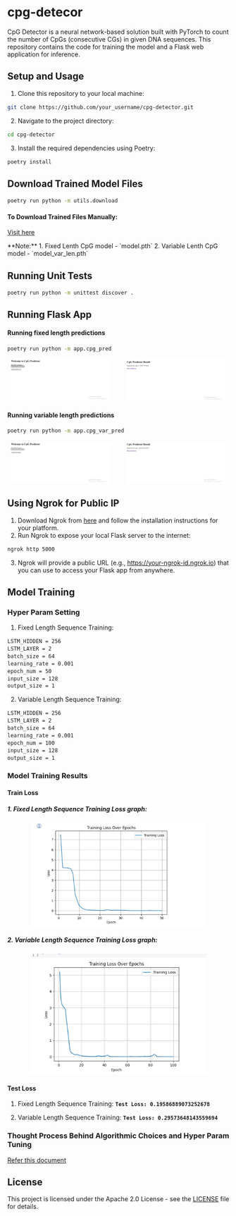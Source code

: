 # cpg-detecor

CpG Detector is a neural network-based solution built with PyTorch to count the number of CpGs (consecutive CGs) in given DNA sequences. This repository contains the code for training the model and a Flask web application for inference.

## Setup and Usage
1. Clone this repository to your local machine:
```bash
git clone https://github.com/your_username/cpg-detector.git
```
2. Navigate to the project directory:
```bash
cd cpg-detector
```
3. Install the required dependencies using Poetry:
```bash
poetry install
```
## Download Trained Model Files
```bash
poetry run python -m utils.download
```

#### To Download Trained Files Manually:
[Visit here](https://github.com/realvenky/cpg-detecor/releases/tag/0.1.0/)

</p>
**Note:**
1. Fixed Lenth CpG model - `model.pth`
2. Variable Lenth CpG model - `model_var_len.pth`

## Running Unit Tests
```bash
poetry run python -m unittest discover .
```

## Running Flask App

#### Running fixed length predictions
```bash
poetry run python -m app.cpg_pred
```

<p align="center">
  <img alt="Input" src="./results/fixed_input.png" width="45%">
&nbsp; &nbsp; &nbsp; &nbsp;
  <img alt="Output" src="./results/fixed_output.png" width="45%">
</p>

#### Running variable length predictions
```bash
poetry run python -m app.cpg_var_pred
```

<p align="center">
  <img alt="Input" src="./results/var_input.png" width="45%">
&nbsp; &nbsp; &nbsp; &nbsp;
  <img alt="Output" src="./results/var_output.png" width="45%">
</p>

## Using Ngrok for Public IP
1. Download Ngrok from [here](https://ngrok.com/download) and follow the installation instructions for your platform.
2. Run Ngrok to expose your local Flask server to the internet:
```bash
ngrok http 5000
```
3. Ngrok will provide a public URL (e.g., https://your-ngrok-id.ngrok.io) that you can use to access your Flask app from anywhere.

## Model Training
### Hyper Param Setting
1. Fixed Length Sequence Training:
```bash
LSTM_HIDDEN = 256
LSTM_LAYER = 2
batch_size = 64
learning_rate = 0.001
epoch_num = 50
input_size = 128
output_size = 1
```

2. Variable Length Sequence Training:
```bash
LSTM_HIDDEN = 256
LSTM_LAYER = 2
batch_size = 64
learning_rate = 0.001
epoch_num = 100
input_size = 128
output_size = 1
```

### Model Training Results

#### Train Loss
##### 1. Fixed Length Sequence Training Loss graph:

  <p align="center">
  <img alt="Input" src="./results/fixed_seq_loss.png" width="80%">
  </p>

##### 2. Variable Length Sequence Training Loss graph:

  <p align="center">
  <img alt="Input" src="./results/var_seq_loss.png" width="80%">
  </p>

#### Test Loss
1. Fixed Length Sequence Training:
 **`Test Loss: 0.19586889073252678`**
   
3. Variable Length Sequence Training:
   **`Test Loss: 0.29573648143559694`**
   
### Thought Process Behind Algorithmic Choices and Hyper Param Tuning
  [Refer this document](doc/readme.pdf)
## License
This project is licensed under the Apache 2.0 License - see the [LICENSE](LICENSE) file for details.
